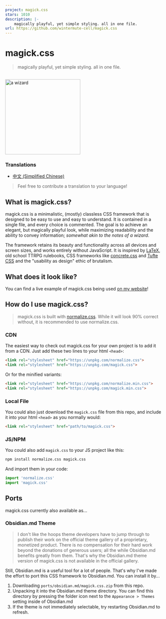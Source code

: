 ```yaml
---
project: magick.css
stars: 1010
description: |-
    magically playful, yet simple styling. all in one file.
url: https://github.com/wintermute-cell/magick.css
---
```


# magick.css
> magically playful, yet simple styling. all in one file.

<br>
<img alt="a wizard" src="wizard.webp" width="240" height="240">

### Translations

- [中文 (Simplified Chinese)](./translations/zh-CN.md)

> Feel free to contribute a translation to your language!

## What is magick.css?
magick.css is a minimalistic, (mostly) classless CSS framework that is designed
to be easy to use and easy to understand. It is contained in a single file, and
every choice is commented. The goal is to achieve an elegant, but magically
playful look, while maximizing readability and the ability to convey
information; *somewhat akin to the notes of a wizard*.

The framework retains its beauty and functionality across all devices and
screen sizes, and works entirely without JavaScript. It is inspired by
[LaTeX](https://www.latex-project.org/), old school TTRPG rulebooks, CSS
frameworks like [concrete.css](https://concrete.style/) and [Tufte
CSS](https://edwardtufte.github.io/tufte-css/) and the "usability as design"
ethic of brutalism.

## What does it look like?
You can find a live example of magick.css being used [on my
website](https://css.winterveil.net)!

## How do I use magick.css?
> magick.css is built with
> [normalize.css](https://necolas.github.io/normalize.css/). While it will look
> 90% correct without, it is recommended to use normalize.css.

### CDN
The easiest way to check out magick.css for your own project is to add it from
a CDN. Just add these two lines to your html `<head>`:

```html
<link rel="stylesheet" href="https://unpkg.com/normalize.css">
<link rel="stylesheet" href="https://unpkg.com/magick.css">
```

Or for the minified variants:
```html
<link rel="stylesheet" href="https://unpkg.com/normalize.min.css">
<link rel="stylesheet" href="https://unpkg.com/magick.min.css">
```

### Local File
You could also just download the `magick.css` file from this repo, and include
it into your html `<head>` as you normally would:

```html
<link rel="stylesheet" href="path/to/magick.css">
```

### JS/NPM
You could also add `magick.css` to your JS project like this:

```bash
npm install normalize.css magick.css
```

And import them in your code:
```js
import 'normalize.css'
import 'magick.css'
```

## Ports
magick.css currently also available as...

### Obsidian.md Theme
> I don't like the hoops theme developers have to jump through to publish their
> work on the official theme gallery of a proprietary, monetized product. There
> is no compensation for their hard work beyond the donations of generous
> users; all the while Obsidian.md benefits greatly from them. That's why the
> Obsidian.md theme version of magick.css is not available in the official
> gallery.

Still, Obsidian.md is a useful tool for a lot of people. That's why I've made
the effort to port this CSS framework to Obsidian.md. You can install it by...

1. Downloading `ports/obsidian.md/magick.css.zip` from this repo.
2. Unpacking it into the Obsidian.md theme directory. You can find this
   directory by pressing the folder icon next to the `Appearance > Themes`
   setting inside of Obsidian.md
3. If the theme is not immediately selectable, try restarting Obsidian.md to
   refresh.

